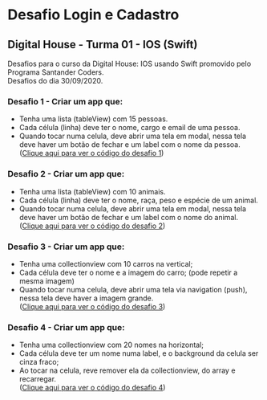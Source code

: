 # Desafio Login e Cadastro
## Digital House - Turma 01 - IOS (Swift)

Desafios para o curso da Digital House: IOS usando Swift promovido pelo Programa Santander Coders.<br />
Desafios do dia 30/09/2020.


### Desafio 1 - Criar um app que:
- Tenha uma lista (tableView) com 15 pessoas.
- Cada célula (linha) deve ter o nome, cargo e email de uma pessoa.
- Quando tocar numa celula, deve abrir uma tela em modal, nessa tela deve haver um botão de fechar e um label com o nome da pessoa.<br/>
([Clique aqui para ver o código do desafio 1](https://github.com/joorgeroberto/ExerciciosIosDigitalHouse/tree/master/Desafios_0930/0930_DesafioCollectionView_Funcionarios))
### Desafio 2 - Criar um app que:
- Tenha uma lista (tableView) com 10 animais.
- Cada célula (linha) deve ter o nome, raça, peso e espécie de um animal.
- Quando tocar numa celula, deve abrir uma tela em modal, nessa tela deve haver um botão de fechar e um label com o nome do animal.<br/>
([Clique aqui para ver o código do desafio 2](https://github.com/joorgeroberto/ExerciciosIosDigitalHouse/tree/master/Desafios_0930/0930_DesafioTableView_Animais))
### Desafio 3 - Criar um app que:
- Tenha uma collectionview com 10 carros na vertical;
- Cada célula deve ter o nome e a imagem do carro; (pode repetir a mesma imagem)
- Quando tocar numa celula, deve abrir uma tela via navigation (push), nessa tela deve haver a imagem grande.<br/>
([Clique aqui para ver o código do desafio 3](https://github.com/joorgeroberto/ExerciciosIosDigitalHouse/tree/master/Desafios_0930/0930_DesafioCollectionView_Carros))
### Desafio 4 - Criar um app que:
- Tenha uma collectionview com 20 nomes na horizontal;
- Cada célula deve ter um nome numa label, e o background da celula ser cinza fraco;
- Ao tocar na celula, reve remover ela da collectionview, do array e recarregar.<br/>
([Clique aqui para ver o código do desafio 4](https://github.com/joorgeroberto/ExerciciosIosDigitalHouse/tree/master/Desafios_0930/0930_DesafioCollectionView_Nomes))
